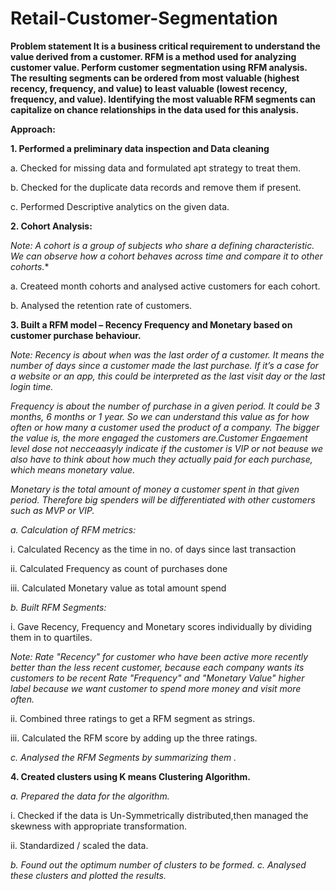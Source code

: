 # Retail-Customer-Segmentation

**Problem statement
It is a business critical requirement to understand the value derived from a customer. RFM is a method used for analyzing customer value.
Perform customer segmentation using RFM analysis. The resulting segments can be ordered from most valuable (highest recency, frequency, and value) to least valuable (lowest recency, frequency, and value). Identifying the most valuable RFM segments can capitalize on chance relationships in the data used for this analysis.**

**Approach:**   

**1.	Performed a preliminary data inspection and Data cleaning**

a.	Checked for missing data and formulated apt strategy to treat them.

b.	Checked for the duplicate data records and remove them if present.

c.	Performed Descriptive analytics on the given data.


**2.	Cohort Analysis:**

*Note: A cohort is a group of subjects who share a defining characteristic. We can observe how a cohort behaves across time and compare it to other cohorts.** 

a.	Createed month cohorts and analysed active  customers for each cohort.

b.	Analysed the retention rate of customers.

**3.	Built a RFM model – Recency Frequency and Monetary based on customer purchase behaviour.**

*Note: Recency is about when was the last order of a customer. It means the number of days since a customer made the last purchase. If it’s a case for a website or an app, this could be interpreted as the last visit day or the last login time.*

*Frequency is about the number of purchase in a given period. It could be 3 months, 6 months or 1 year. So we can understand this value as for how often or how many a customer used the product of a company. The bigger the value is, the more engaged the customers are.Customer Engaement level dose not necceaasyly indicate if the customer is VIP or not beause we also have to think about how much they actually paid for each purchase, which means monetary value.*

*Monetary is the total amount of money a customer spent in that given period. Therefore big spenders will be differentiated with other customers such as MVP or VIP.*

*a.	Calculation of RFM metrics:*

i.	Calculated Recency as the time in no. of days since last transaction

ii.	Calculated Frequency as  count of purchases done 

iii.	Calculated Monetary value  as total amount spend 

*b.	Built RFM Segments:*

i.	Gave Recency, Frequency and Monetary scores individually by dividing them in to quartiles.

*Note: Rate "Recency" for customer who have been active more recently better than the less recent customer, because each company wants its customers to be recent 
Rate "Frequency" and "Monetary Value" higher label because we want customer to spend more money and visit more often.*

ii.	Combined three ratings to get a RFM segment as strings.

iii.	Calculated the RFM score by adding up the three ratings.

*c.	Analysed the RFM Segments by summarizing them .*

**4.	Created clusters using K means Clustering Algorithm.**

*a.	Prepared the data for the algorithm.*

i.	Checked if the data is Un-Symmetrically distributed,then managed the skewness with appropriate transformation.

ii.	Standardized / scaled the data.

*b.	Found out the optimum number of clusters to be formed.*
*c.	Analysed these clusters and plotted the results.*

